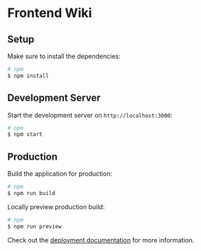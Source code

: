 # Frontend Wiki

## Setup

Make sure to install the dependencies:

```bash
# npm
$ npm install
```

## Development Server

Start the development server on `http://localhost:3000`:

```bash
# npm
$ npm start
```

## Production

Build the application for production:

```bash
# npm
$ npm run build
```

Locally preview production build:

```bash
# npm
$ npm run preview
```

Check out the [deployment documentation](https://nuxt.com/docs/getting-started/deployment) for more information.
